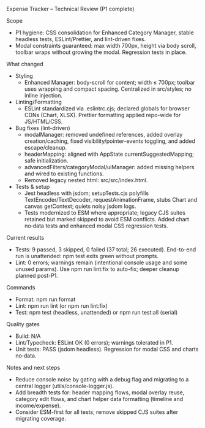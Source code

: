 Expense Tracker – Technical Review (P1 complete)

Scope
- P1 hygiene: CSS consolidation for Enhanced Category Manager, stable headless tests, ESLint/Prettier, and lint-driven fixes.
- Modal constraints guaranteed: max width 700px, height via body scroll, toolbar wraps without growing the modal. Regression tests in place.

What changed
- Styling
  - Enhanced Manager: body-scroll for content; width ≤ 700px; toolbar uses wrapping and compact spacing. Centralized in src/styles; no inline injection.
- Linting/Formatting
  - ESLint standardized via .eslintrc.cjs; declared globals for browser CDNs (Chart, XLSX). Prettier formatting applied repo-wide for JS/HTML/CSS.
- Bug fixes (lint-driven)
  - modalManager: removed undefined references, added overlay creation/caching, fixed visibility/pointer-events toggling, and added escape/cleanup.
  - headerMapping: aligned with AppState currentSuggestedMapping; safe initialization.
  - advancedFilters/categoryModal/uiManager: added missing helpers and wired to existing functions.
  - Removed legacy nested html: src/src/index.html.
- Tests & setup
  - Jest headless with jsdom; setupTests.cjs polyfills TextEncoder/TextDecoder, requestAnimationFrame, stubs Chart and canvas getContext; quiets noisy jsdom logs.
  - Tests modernized to ESM where appropriate; legacy CJS suites retained but marked skipped to avoid ESM conflicts. Added chart no‑data tests and enhanced modal CSS regression tests.

Current results
- Tests: 9 passed, 3 skipped, 0 failed (37 total; 26 executed). End-to-end run is unattended: npm test exits green without prompts.
- Lint: 0 errors; warnings remain (intentional console usage and some unused params). Use npm run lint:fix to auto-fix; deeper cleanup planned post-P1.

Commands
- Format: npm run format
- Lint: npm run lint (or npm run lint:fix)
- Test: npm test (headless, unattended) or npm run test:all (serial)

Quality gates
- Build: N/A
- Lint/Typecheck: ESLint OK (0 errors); warnings tolerated in P1.
- Unit tests: PASS (jsdom headless). Regression for modal CSS and charts no‑data.

Notes and next steps
- Reduce console noise by gating with a debug flag and migrating to a central logger (utils/console-logger.js).
- Add breadth tests for: header mapping flows, modal overlay reuse, category edit flows, and chart helper data formatting (timeline and income/expense).
- Consider ESM-first for all tests; remove skipped CJS suites after migrating coverage.
